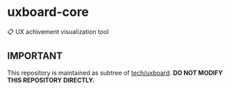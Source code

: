 # uxboard-core
📋 UX achivement visualization tool

## IMPORTANT

This repository is maintained as subtree of [tech/uxboard](https://git.pepabo.com/tech/uxboard). **DO NOT MODIFY THIS REPOSITORY DIRECTLY.**
